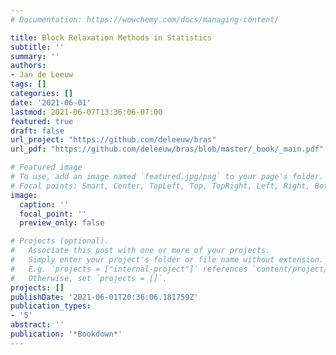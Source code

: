 ```yaml
---
# Documentation: https://wowchemy.com/docs/managing-content/

title: Block Relaxation Methods in Statistics
subtitle: ''
summary: ''
authors:
- Jan de Leeuw
tags: []
categories: []
date: '2021-06-01'
lastmod: 2021-06-07T13:36:06-07:00
featured: true
draft: false
url_project: "https://github.com/deleeuw/bras"
url_pdf: "https://github.com/deleeuw/bras/blob/master/_book/_main.pdf"

# Featured image
# To use, add an image named `featured.jpg/png` to your page's folder.
# Focal points: Smart, Center, TopLeft, Top, TopRight, Left, Right, BottomLeft, Bottom, BottomRight.
image:
  caption: ''
  focal_point: ''
  preview_only: false

# Projects (optional).
#   Associate this post with one or more of your projects.
#   Simply enter your project's folder or file name without extension.
#   E.g. `projects = ["internal-project"]` references `content/project/deep-learning/index.md`.
#   Otherwise, set `projects = []`.
projects: []
publishDate: '2021-06-01T20:36:06.181759Z'
publication_types:
- '5'
abstract: ''
publication: '*Bookdown*'
---
```

